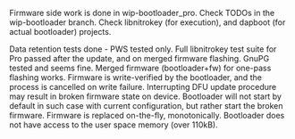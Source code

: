 Firmware side work is done in wip-bootloader_pro.
Check TODOs in the wip-bootloader branch.
Check libnitrokey (for execution), and dapboot (for actual bootloader) projects.

Data retention tests done - PWS tested only.
Full libnitrokey test suite for Pro passed after the update, and on merged firmware flashing.
GnuPG tested and seems fine.
Merged firmware (bootloader+fw) for one-pass flashing works.
Firmware is write-verified by the bootloader, and the process is cancelled on write failure. 
Interrupting DFU update procedure may result in broken firmware state on device. Bootloader will not start by default in such case with current configuration, but rather start the broken firmware.
Firmware is replaced on-the-fly, monotonically.
Bootloader does not have access to the user space memory (over 110kB).
